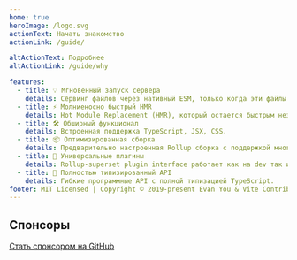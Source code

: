 ```yaml
---
home: true
heroImage: /logo.svg
actionText: Начать знакомство
actionLink: /guide/

altActionText: Подробнее
altActionLink: /guide/why

features:
  - title: 💡 Мгновенный запуск сервера
    details: Сёрвинг файлов через нативный ESM, только когда эти файлы нужны, больше не нужно собирать bundle!
  - title: ⚡️ Молниеносно быстрый HMR
    details: Hot Module Replacement (HMR), который остается быстрым независимо от размера приложения.
  - title: 🛠️ Обширный функционал
    details: Встроенная поддержка TypeScript, JSX, CSS.
  - title: 📦 Оптимизированная сборка
    details: Предварительно настроенная Rollup сборка с поддержкой многостраничного и библиотечного режимов.
  - title: 🔩 Универсальные плагины
    details: Rollup-superset plugin interface работает как на dev так и на build.
  - title: 🔑 Полностью типизированный API
    details: Гибкие программные API с полной типизацией TypeScript.
footer: MIT Licensed | Copyright © 2019-present Evan You & Vite Contributors
---
```


<div class="frontpage sponsors">
  <h2>Спонсоры</h2>
  <a v-for="{ href, src, name, id } of sponsors" :href="href" target="_blank" rel="noopener" aria-label="sponsor-img">
    <img :src="src" :alt="name" :id="`sponsor-${id}`">
  </a>
  <br>
  <a href="https://github.com/sponsors/yyx990803" target="_blank" rel="noopener">Стать спонсором на GitHub</a>
</div>

<script setup>
import sponsors from './.vitepress/theme/sponsors.json'
</script>
